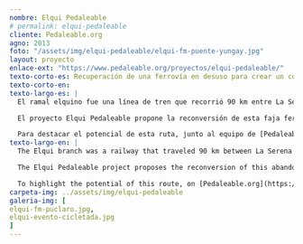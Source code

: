 ```yaml
---
nombre: Elqui Pedaleable
# permalink: elqui-pedaleable
cliente: Pedaleable.org
agno: 2013
foto: "/assets/img/elqui-pedaleable/elqui-fm-puente-yungay.jpg"
layout: proyecto
enlace-ext: "https://www.pedaleable.org/proyectos/elqui-pedaleable/"
texto-corto-es: Recuperación de una ferrovía en desuso para crear un corredor de movilidad activa en el valle del elqui, región de Coquimbo.
texto-corto-en:
texto-largo-es: |
  El ramal elquino fue una línea de tren que recorrió 90 km entre La Serena y Rivadavia, conectando la costa con el interior de la cordillera de los Andes. Las particulares condiciones de este estrecho valle hicieron que durante varias décadas el tren fuera la única opción de desplazamiento, hasta que este fue reemplazado por una carretera construída en el extremo opuesto del río.

  El proyecto Elqui Pedaleable propone la reconversión de esta faja ferroviaria en desuso, transformándola en una vía verde (o corredor de movilidad no motorizada). Esta operación tiene dos grandes efectos positivos: en primer lugar entrega una alternativa segura de movilidad a los habitantes de los poblados para acceder a equipamientos y servicios públicos sin depender del auto o del costoso transporte público. Y en segundo lugar, integra a estos poblados en el turismo, del que quedaron semi excluídos cuando se consolidó la carretera en el lado opuesto del valle.

  Para destacar el potencial de esta ruta, junto al equipo de [Pedaleable.org](https://pedaleable.org){:target="_blank"} realizamos diversas actividades sobre la ruta, algunos de las cuales fueron: cicletadas, publicaciones, levantamientos de fotos esféricas con [google street view](https://www.google.com/maps/@-30.0201415,-70.7885979,3a,75y,140.98h,91.99t/data=!3m6!1e1!3m4!1s_0cybNHXejChwIYNU8PTEw!2e0!7i13312!8i6656){:target="_blank"}, catastros geográficos, mapas, sitios web, un pabellón expositivo y más. Pese a la cobertura en medios de circulación local y nacional, el proyecto está detenido, a la espera aprobación de la compañía (privada) dueña de la ruta, llamada Ferronor.
texto-largo-en: |
  The Elqui branch was a railway that traveled 90 km between La Serena and Rivadavia, connecting the coast with the interior of the Andes mountain range. The particular conditions of this narrow valley made the train the only mobility option for several decades, until it was dismantled and replaced by a highway.

  The Elqui Pedaleable project proposes the reconversion of this abandoned railway, transforming it into a green way (or corridor of non motorized mobility). This operation has two big positive effects: in the first place, it gives a safe mobility access to the inhabitants of the villages along the former railway, making them less dependent of the car or the (relatively) costly public transport. And on the second place, it integrates this villages into the tourism activity, of which they became almost excluded when the highway was consolidated in the opposite side of the valley.

  To highlight the potential of this route, on [Pedaleable.org](https://pedaleable.org){:target="_blank"} we developed diverse activities on the route, some of which were: bike rides, publications, spherical photo surveys with [google street view](https://www.google.com/maps/@-30.0201415,-70.7885979,3a,75y,140.98h,91.99t/data=!3m6!1e1!3m4!1s_0cybNHXejChwIYNU8PTEw!2e0!7i13312!8i6656){:target="_blank"}, geographic surveys, maps, websites, an expositive pavilion and more. Despite the coverage in local and national media, the project is stopped, waiting for approval of the (private) company that owns the line, called Ferronor.
carpeta-img: ../assets/img/elqui-pedaleable
galeria-img: [
elqui-fm-puclaro.jpg,
elqui-evento-cicletada.jpg
]
---
```


